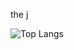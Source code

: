 the j

 ![Top Langs](https://github-readme-stats.vercel.app/api/top-langs/?username=GreenChlorophyll&hide=javascript,css,scss,html&theme=tokyonight)

